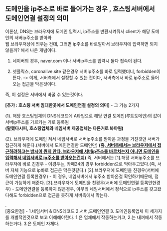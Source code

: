 ## 도메인을 ip주소로 바로 들어가는 경우 , 호스팅서버에서 도메인연결 설정의 의미

이론상, DNS는 브라우저에 도메인 입력시, ip주소를 반환시켜줘서 client가 해당 도메인의 서버ip주소를 받아와    
웹 브라우저상에 띄우는 건데, 그러면 ip주소를 바로알아서 브라우저에 입력하면 되지 않을까? 해서 나온 개념이다.

1. 네이버의 경우, naver.com 이나 서버ip주소를 입력시 둘다 접속이 된다.

2. 넷플릭스, coronalive.site 같은경우 서버ip주소를 바로 입력했더니, forbidden이 뜬다.
-> 이게, 서버측에서 설정할 수 있는 것이다, 서버측에서 바로 ip주소로 들어오는 접근을 막은것이다.

즉, 이 설정은 서버에서 바꿀 수 있는것이다.


**[추가 : 호스팅 서버 임대한곳에서 도메인연결 설정의 의미]** - 그 기능 2가지   
   
   (1). 해당 호스팅업체의 DNS레코드에 A타입으로 해당 연결 도메인(루트도메인)의 값이 서버ip주소를 가르키는 거로 등록됨    
    **(말했다시피, 호스팅업체와 네임서버 제공업체는 다른거로 봐야됨)**
          
   (2). 브라우저에 도메인 쳐서 네임서버로 서버ip주소를 받아온 과정을 거친것만 서버가 접근하게 해준다.(서버에서 도메인연결한 도메인만)
   <u>**(즉, 서버측에서는 브라우저에서 접근하려하고는 방시이 뭔지 안다. 브라우저에 서버ip주소를 바르치는지 아니면 도메인을 입력해서 네임서버로 ip주소를 받아오는건지)**</u>
     즉, 서버에서는 
        [1].해당 서버ip주소를 브라우저에 바로 친경우 - 이경우는, 카페24의 경우 forbidden으로 막아두고있다.(즉, 서버 자체 기능으로 ip바로 접근은 막은것같다.)
        [2].브라우저에 도메인을 친경우(서버에 도메인연결 등록한경우) - 이 경우, 네임서버에서 ip주소 받아온걸 확인하기때문에, 접근이 가능하게 해준다.
        [3].브라우저에 도메인을 친경우(서버에 도메인연결 등록안한경우) - 도메인연결을 등록하지 않은경우, 아무리 네임서버에서 정식으로 ip주소를 갖고왔다해도 forbidden으로 접근을 못하게 서버측에서 막는다.
        
        
 .  
    [중요한점] - 1.네임서버 & DNS레코드 2.서버,도메인연결 3. 도메인등록업체 이 세가지를 개별적인것으로 보고 이해해야한다.
    1.은 업체에서 작동하는거고, 2.는 내꺼에서 작동하는거다. 3.은 도메인 자체다.
     


